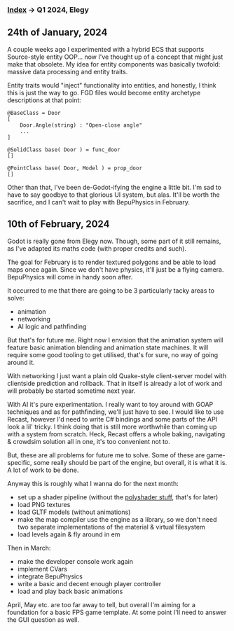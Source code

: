 
### [Index](../README.md) -> Q1 2024, Elegy

## 24th of January, 2024

A couple weeks ago I experimented with a hybrid ECS that supports Source-style entity OOP... now I've thought up of a concept that might just make that obsolete. My idea for entity components was basically twofold: massive data processing and entity traits.

Entity traits would "inject" functionality into entities, and honestly, I think this is just the way to go. FGD files would become entity archetype descriptions at that point:
```
@BaseClass = Door
[
	Door.Angle(string) : "Open-close angle"
	...
]

@SolidClass base( Door ) = func_door
[]

@PointClass base( Door, Model ) = prop_door
[]
```

Other than that, I've been de-Godot-ifying the engine a little bit. I'm sad to have to say goodbye to that glorious UI system, but alas. It'll be worth the sacrifice, and I can't wait to play with BepuPhysics in February.

## 10th of February, 2024

Godot is really gone from Elegy now. Though, some part of it still remains, as I've adapted its maths code (with proper credits and such).

The goal for February is to render textured polygons and be able to load maps once again. Since we don't have physics, it'll just be a flying camera. BepuPhysics will come in handy soon after.

It occurred to me that there are going to be 3 particularly tacky areas to solve:
* animation
* networking
* AI logic and pathfinding

But that's for future me. Right now I envision that the animation system will feature basic animation blending and animation state machines. It will require some good tooling to get utilised, that's for sure, no way of going around it.

With networking I just want a plain old Quake-style client-server model with clientside prediction and rollback. That in itself is already a lot of work and will probably be started sometime next year.

With AI it's pure experimentation. I really want to toy around with GOAP techniques and as for pathfinding, we'll just have to see. I would like to use Recast, however I'd need to write C# bindings and some parts of the API look a lil' tricky. I think doing that is still more worthwhile than coming up with a system from scratch. Heck, Recast offers a whole baking, navigating & crowdsim solution all in one, it's too convenient not to.

But, these are all problems for future me to solve. Some of these are game-specific, some really should be part of the engine, but overall, it is what it is. A lot of work to be done.

Anyway this is roughly what I wanna do for the next month:
* set up a shader pipeline (without the [polyshader stuff](https://github.com/ElegyEngine/ElegyEngine/blob/master/docs/ideas/MaterialTemplatesPolyshaders.md), that's for later)
* load PNG textures
* load GLTF models (without animations)
* make the map compiler use the engine as a library, so we don't need two separate implementations of the material & virtual filesystem
* load levels again & fly around in em

Then in March:
* make the developer console work again
* implement CVars
* integrate BepuPhysics
* write a basic and decent enough player controller
* load and play back basic animations

April, May etc. are too far away to tell, but overall I'm aiming for a foundation for a basic FPS game template. At some point I'll need to answer the GUI question as well.
